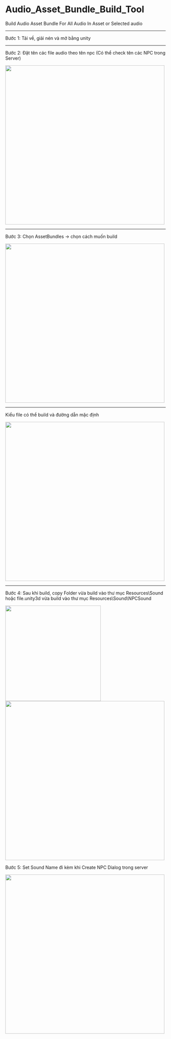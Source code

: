# Audio_Asset_Bundle_Build_Tool

Build Audio Asset Bundle For All Audio In Asset or Selected audio

<hr>

 Bước 1: Tải về, giải nén và mở bằng unity

<hr>

Bước 2: Đặt tên các file audio theo tên npc (Có thể check tên các NPC trong Server)

<img src="https://github.com/user-attachments/assets/fd6a72d0-6964-4822-8049-23c71458f4ba" width="500" />

<hr>

 Bước 3: Chọn AssetBundles -> chọn cách muốn build 
 
<img src="https://github.com/user-attachments/assets/0c0bedac-c6bc-4105-a920-6b609d41ff94" width="500" />

<hr>

Kiểu file có thể build và đường dẫn mặc định 

<img src="https://github.com/user-attachments/assets/e7860fbc-6d77-4094-9e02-38e10815dc58" width="500" />

<hr>

Bước 4: Sau khi build, copy Folder vừa build vào thư mục Resources\Sound hoặc file.unity3d vừa build vào thư mục Resources\Sound\NPCSound 

<img src="https://github.com/user-attachments/assets/a5abbfef-ea36-40ba-af28-3850bb642a29" width="300" />

<img src="https://github.com/user-attachments/assets/f0329ceb-c75e-4170-b0a9-282408a91c9b" width="500" />

Bước 5: Set Sound Name đi kèm khi Create NPC Dialog trong server

<img src="https://github.com/user-attachments/assets/3ab7328b-6332-4f35-8379-9aea2d9b7bd1" width="500" />
